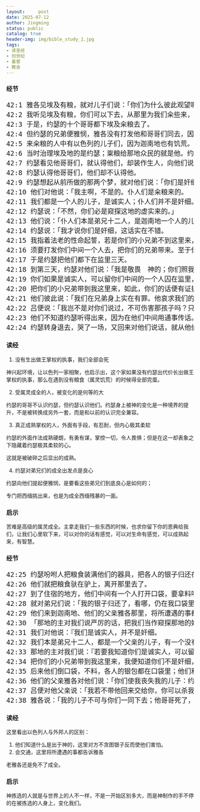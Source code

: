 ```yaml
---
layout:     post
date: 2025-07-12
author: Jingming
status: public
catalog: true
header-img: img/bible_study_1.jpg
tags:
- 读圣经
- 创世纪
- 基督
- 教会
---
```


### 经节
<pre style="font-size: 18px;">
42:1 雅各见埃及有粮，就对儿子们说：「你们为什么彼此观望呢？」
42:2 我听见埃及有粮，你们可以下去，从那里为我们籴些来，使我们可以存活，不至于死。」
42:3 于是，约瑟的十个哥哥都下埃及籴粮去了。
42:4 但约瑟的兄弟便雅悯，雅各没有打发他和哥哥们同去，因为雅各说：「恐怕他遭害。」
42:5 来籴粮的人中有以色列的儿子们，因为迦南地也有饥荒。
42:6 当时治理埃及地的是约瑟；粜粮给那地众民的就是他。约瑟的哥哥们来了，脸伏于地，向他下拜。
42:7 约瑟看见他哥哥们，就认得他们，却装作生人，向他们说些严厉话，问他们说：「你们从哪里来？」他们说：「我们从迦南地来籴粮。」
42:8 约瑟认得他哥哥们，他们却不认得他。
42:9 约瑟想起从前所做的那两个梦，就对他们说：「你们是奸细，来窥探这地的虚实。」
42:10 他们对他说：「我主啊，不是的。仆人们是籴粮来的。
42:11 我们都是一个人的儿子，是诚实人；仆人们并不是奸细。」
42:12 约瑟说：「不然，你们必是窥探这地的虚实来的。」
42:13 他们说：「仆人们本是弟兄十二人，是迦南地一个人的儿子，顶小的现今在我们的父亲那里，有一个没有了。」
42:14 约瑟说：「我才说你们是奸细，这话实在不错。
42:15 我指着法老的性命起誓，若是你们的小兄弟不到这里来，你们就不得出这地方，从此就可以把你们证验出来了。
42:16 须要打发你们中间一个人去，把你们的兄弟带来。至于你们，都要囚在这里，好证验你们的话真不真，若不真，我指着法老的性命起誓，你们一定是奸细。」
42:17 于是约瑟把他们都下在监里三天。
42:18 到第三天，约瑟对他们说：「我是敬畏　神的；你们照我的话行就可以存活。
42:19 你们如果是诚实人，可以留你们中间的一个人囚在监里，但你们可以带着粮食回去，救你们家里的饥荒。
42:20 把你们的小兄弟带到我这里来，如此，你们的话便有证据，你们也不至于死。」他们就照样而行。
42:21 他们彼此说：「我们在兄弟身上实在有罪。他哀求我们的时候，我们见他心里的愁苦，却不肯听，所以这场苦难临到我们身上。」
42:22 吕便说：「我岂不是对你们说过，不可伤害那孩子吗？只是你们不肯听，所以流他血的罪向我们追讨。」
42:23 他们不知道约瑟听得出来，因为在他们中间用通事传话。
42:24 约瑟转身退去，哭了一场，又回来对他们说话，就从他们中间挑出西缅来，在他们眼前把他捆绑。
</pre>

### 读经

1. 没有生出做王掌权的执事，我们全部会死

神兴起环境，让以色列一家相聚，也启示出，这个家如果没有约瑟出代价长出做王掌权的执事，那么在遇到没有粮食（属灵饥荒）的时候得全部完蛋。

2. 受属灵成全的人，被变化的是何等的大

约瑟的哥哥不认识约瑟，但约瑟认识他们。约瑟身上被神的变化是一种境界的提升，不是被转换成另外一套，而是和以前的认识完全兼容。

3. 真正成熟掌权的人，外面有手段，有忍耐，但内心极其柔软

约瑟的外面作法成熟硬朗，有勇有谋，掌控一切，令人畏惧；但是在这一却表象之下隐藏着约瑟极其柔软的心。

这就是被破碎之后显出的成熟。

4. 约瑟对弟兄们的成全出发点是良心

约瑟向他们提起便雅悯，是要看这些弟兄们到底良心是如何的；

专门把西缅挑出来，也是为成全西缅残暴的一面。

### 启示

苦难是高级的属灵成全。主拿走我们一些东西的时候，也求你留下你的恩典给我们，让我们心里软下来，可以对你的话有感觉，可以对生命有感觉，可以成熟起来，有智慧。

### 经节
<pre style="font-size: 18px;">
42:25 约瑟吩咐人把粮食装满他们的器具，把各人的银子归还在各人的口袋里，又给他们路上用的食物，人就照他的话办了。
42:26 他们就把粮食驮在驴上，离开那里去了。
42:27 到了住宿的地方，他们中间有一个人打开口袋，要拿料喂驴，才看见自己的银子仍在口袋里，
42:28 就对弟兄们说：「我的银子归还了，看哪，仍在我口袋里！」他们就提心吊胆，战战兢兢地彼此说：「这是　神向我们做什么呢？」
42:29 他们来到迦南地、他们的父亲雅各那里，将所遭遇的事都告诉他，说：
42:30 「那地的主对我们说严厉的话，把我们当作窥探那地的奸细。
42:31 我们对他说：『我们是诚实人，并不是奸细。
42:32 我们本是弟兄十二人，都是一个父亲的儿子，有一个没有了，顶小的如今同我们的父亲在迦南地。』
42:33 那地的主对我们说：『若要我知道你们是诚实人，可以留下你们中间的一个人在我这里，你们可以带着粮食回去，救你们家里的饥荒。
42:34 把你们的小兄弟带到我这里来，我便知道你们不是奸细，乃是诚实人。这样，我就把你们的弟兄交给你们，你们也可以在这地做买卖。』」
42:35 后来他们倒口袋，不料，各人的银包都在口袋里；他们和父亲看见银包就都害怕。
42:36 他们的父亲雅各对他们说：「你们使我丧失我的儿子：约瑟没有了，西缅也没有了，你们又要将便雅悯带去；这些事都归到我身上了。」
42:37 吕便对他父亲说：「我若不带他回来交给你，你可以杀我的两个儿子。只管把他交在我手里，我必带他回来交给你。」
42:38 雅各说：「我的儿子不可与你们一同下去；他哥哥死了，只剩下他，他若在你们所行的路上遭害，那便是你们使我白发苍苍、悲悲惨惨地下阴间去了。」
</pre>

### 读经

这里看出以色列人与外邦人的区别：
1. 他们知道什么是出于神的，这里对方不贪图银子反而使他们害怕。
2. 会交通，这里将所遭遇的事都告诉雅各

老雅各还是免不了成全。

### 启示

神拣选的人就是与世界上的人不一样，不是一开始区别多大，而是神制作的手不停的在被拣选的人身上，变化我们。